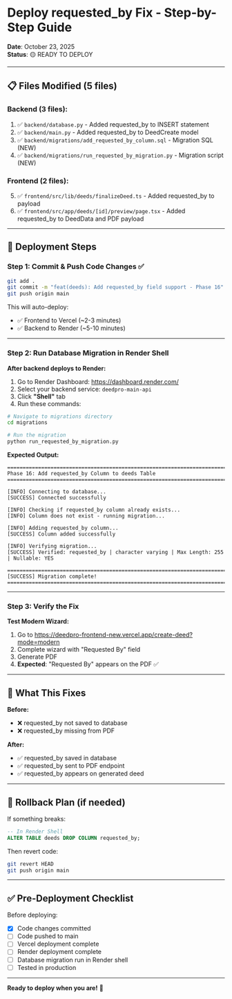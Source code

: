 # Deploy requested_by Fix - Step-by-Step Guide

**Date**: October 23, 2025  
**Status**: 🟡 READY TO DEPLOY

---

## 📋 Files Modified (5 files)

### Backend (3 files):
1. ✅ `backend/database.py` - Added requested_by to INSERT statement
2. ✅ `backend/main.py` - Added requested_by to DeedCreate model
3. ✅ `backend/migrations/add_requested_by_column.sql` - Migration SQL (NEW)
4. ✅ `backend/migrations/run_requested_by_migration.py` - Migration script (NEW)

### Frontend (2 files):
5. ✅ `frontend/src/lib/deeds/finalizeDeed.ts` - Added requested_by to payload
6. ✅ `frontend/src/app/deeds/[id]/preview/page.tsx` - Added requested_by to DeedData and PDF payload

---

## 🚀 Deployment Steps

### Step 1: Commit & Push Code Changes ✅

```bash
git add .
git commit -m "feat(deeds): Add requested_by field support - Phase 16"
git push origin main
```

This will auto-deploy:
- ✅ Frontend to Vercel (~2-3 minutes)
- ✅ Backend to Render (~5-10 minutes)

---

### Step 2: Run Database Migration in Render Shell

**After backend deploys to Render:**

1. Go to Render Dashboard: https://dashboard.render.com/
2. Select your backend service: `deedpro-main-api`
3. Click **"Shell"** tab
4. Run these commands:

```bash
# Navigate to migrations directory
cd migrations

# Run the migration
python run_requested_by_migration.py
```

**Expected Output:**
```
================================================================================
Phase 16: Add requested_by Column to deeds Table
================================================================================

[INFO] Connecting to database...
[SUCCESS] Connected successfully

[INFO] Checking if requested_by column already exists...
[INFO] Column does not exist - running migration...

[INFO] Adding requested_by column...
[SUCCESS] Column added successfully

[INFO] Verifying migration...
[SUCCESS] Verified: requested_by | character varying | Max Length: 255 | Nullable: YES

================================================================================
[SUCCESS] Migration complete!
================================================================================
```

---

### Step 3: Verify the Fix

**Test Modern Wizard:**
1. Go to https://deedpro-frontend-new.vercel.app/create-deed?mode=modern
2. Complete wizard with "Requested By" field
3. Generate PDF
4. **Expected**: "Requested By" appears on the PDF ✅

---

## 📝 What This Fixes

**Before:**
- ❌ requested_by not saved to database
- ❌ requested_by missing from PDF

**After:**
- ✅ requested_by saved in database
- ✅ requested_by sent to PDF endpoint
- ✅ requested_by appears on generated deed

---

## 🔄 Rollback Plan (if needed)

If something breaks:

```sql
-- In Render Shell
ALTER TABLE deeds DROP COLUMN requested_by;
```

Then revert code:
```bash
git revert HEAD
git push origin main
```

---

## ✅ Pre-Deployment Checklist

Before deploying:
- [x] Code changes committed
- [ ] Code pushed to main
- [ ] Vercel deployment complete
- [ ] Render deployment complete  
- [ ] Database migration run in Render shell
- [ ] Tested in production

---

**Ready to deploy when you are!** 🚀

